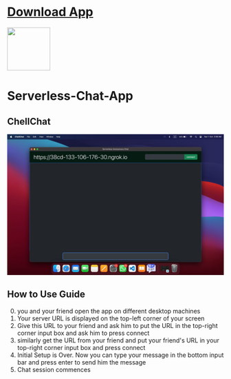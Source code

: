 # [Download App](https://drive.google.com/drive/folders/1LJ94fhSc-guG2sH_bIOw9-Fk4NyO24Qo?usp=sharing)
<img src="./assets/anonymous-message.ico" width="100" height="100">

# Serverless-Chat-App
## ChellChat

<img src="./screenshot.jpg">

## How to Use Guide
0. you and your friend open the app on different desktop machines
1. Your server URL is displayed on the top-left corner of your screen
2. Give this URL to your friend and ask him to put the URL in the top-right corner input box and ask him to press connect
3. similarly get the URL from your friend and put your friend's URL in your top-right corner input box and press connect
4. Initial Setup is Over. Now you can type your message in the bottom input bar and press enter to send him the message
5. Chat session commences

